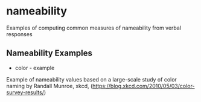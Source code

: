 # nameability
Examples of computing common measures of nameability from verbal responses

## Nameability Examples

* color - example

Example of nameability values based on a large-scale study of color naming by Randall Munroe, xkcd, (https://blog.xkcd.com/2010/05/03/color-survey-results/)


